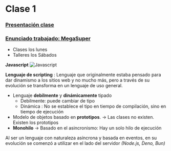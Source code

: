 # Clase 1
### [Presentación clase](https://drive.google.com/file/d/16e0Dathb8dyvLu0XOdSQ8NU6jUudjh__/view)

### [Enunciado trabajado: MegaSuper](https://docs.google.com/document/d/1ymC8HYAnxdVQ4hF-AtILktSxfUrcl5xzqM1J2NgA8KU/edit?tab=t.0)


* Clases los lunes
* Talleres los Sábados


**Javascript**
![Javascript](img/image.png)

**Lenguaje de scripting**  : Lenguaje que originalmente estaba pensado para dar dinamismo a los sitios web y no mucho más, pero a través de su evolución se transforma en un lenguaje de uso general.

* Lenguaje **debilmente** y **dinámicamente** tipado
    * Debilmente: puede cambiar de tipo
    * Dinámica : No se establece el tipo en tiempo de compilación, sino en tiempo de ejecución
* Modelo de objetos basado en **prototipos**. $\to$ Las clases no existen. Existen los prototipos
* **Monohilo** $\to$ Basado en el asincronismo: Hay un solo hilo de ejecución

Al ser un lenguaje con naturaleza asíncrona y basada en eventos, en su evolución se comenzó a utilizar en el lado del servidor *(Node.js, Deno, Bun)*